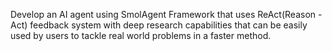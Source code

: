 Develop an AI agent using SmolAgent Framework that uses ReAct(Reason - Act) feedback system with deep research capabilities that can be easily used by users to tackle real world problems in a faster method.